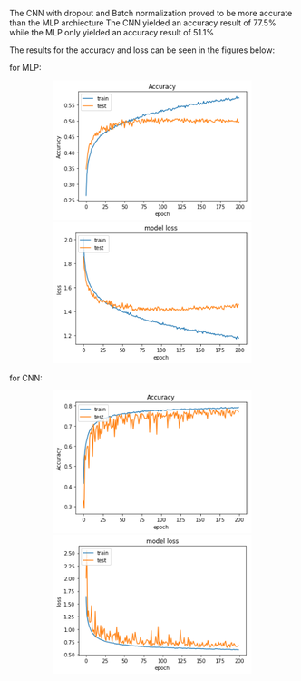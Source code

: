 The CNN with dropout and Batch normalization proved to be more accurate than the MLP archiecture 
The CNN yielded an accuracy result of 77.5% while the MLP only yielded an accuracy result of 51.1%

The results for the accuracy and loss can be seen in the figures below: 

for MLP:

<p align="center">
  <img src="Docu/MLP Accuracy.png" width="350" title="Accuracy">
  <img src="Docu/MLP loss.png" width="350" alt="Loss">
</p>

for CNN:


<p align="center">
  <img src="Docu/CNN accuracy.png" width="350" title="Accuracy">
  <img src="Docu/CNN loss.png" width="350" alt="Loss">
</p>
